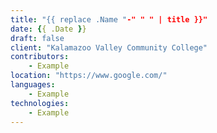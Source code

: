```yaml
---
title: "{{ replace .Name "-" " " | title }}"
date: {{ .Date }}
draft: false
client: "Kalamazoo Valley Community College"
contributors:
    - Example
location: "https://www.google.com/"
languages:
    - Example
technologies:
    - Example
---
```

